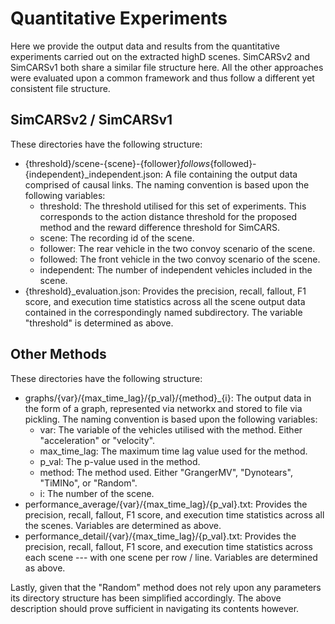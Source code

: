 # Quantitative Experiments
Here we provide the output data and results from the quantitative experiments carried out on the extracted highD scenes. SimCARSv2 and SimCARSv1 both share a similar file structure here. All the other approaches were evaluated upon a common framework and thus follow a different yet consistent file structure.

## SimCARSv2 / SimCARSv1
These directories have the following structure:
- {threshold}/scene-{scene}-{follower}_follows_{followed}-{independent}_independent.json: A file containing the output data comprised of causal links. The naming convention is based upon the following variables:
    * threshold: The threshold utilised for this set of experiments. This corresponds to the action distance threshold for the proposed method and the reward difference threshold for SimCARS.
    * scene: The recording id of the scene.
    * follower: The rear vehicle in the two convoy scenario of the scene.
    * followed: The front vehicle in the two convoy scenario of the scene.
    * independent: The number of independent vehicles included in the scene.
- {threshold}_evaluation.json: Provides the precision, recall, fallout, F1 score, and execution time statistics across all the scene output data contained in the correspondingly named subdirectory. The variable "threshold" is determined as above.

## Other Methods
These directories have the following structure:
- graphs/{var}/{max_time_lag}/{p_val}/{method}_{i}: The output data in the form of a graph, represented via networkx and stored to file via pickling. The naming convention is based upon the following variables:
    * var: The variable of the vehicles utilised with the method. Either "acceleration" or "velocity".
    * max_time_lag: The maximum time lag value used for the method.
    * p_val: The p-value used in the method.
    * method: The method used. Either "GrangerMV", "Dynotears", "TiMINo", or "Random".
    * i: The number of the scene.
- performance_average/{var}/{max_time_lag}/{p_val}.txt: Provides the precision, recall, fallout, F1 score, and execution time statistics across all the scenes. Variables are determined as above.
- performance_detail/{var}/{max_time_lag}/{p_val}.txt: Provides the precision, recall, fallout, F1 score, and execution time statistics across each scene --- with one scene per row / line. Variables are determined as above.

Lastly, given that the "Random" method does not rely upon any parameters its directory structure has been simplified accordingly. The above description should prove sufficient in navigating its contents however.

